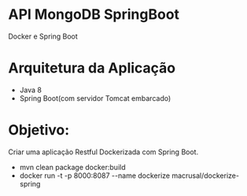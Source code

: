 # API MongoDB SpringBoot 
Docker e Spring Boot

# Arquitetura da Aplicação
* Java 8
* Spring Boot(com servidor Tomcat embarcado)


# Objetivo:
  Criar uma aplicação Restful Dockerizada com Spring Boot.


* mvn clean package docker:build
* docker run -t -p 8000:8087 --name dockerize macrusal/dockerize-spring